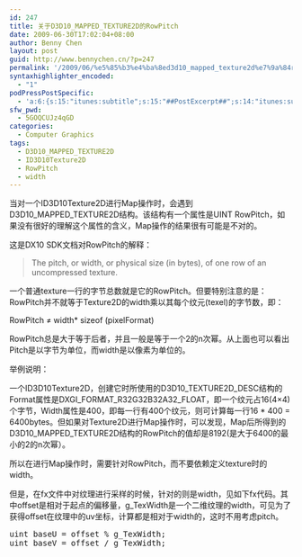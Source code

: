 ```yaml
---
id: 247
title: 关于D3D10_MAPPED_TEXTURE2D的RowPitch
date: 2009-06-30T17:02:04+08:00
author: Benny Chen
layout: post
guid: http://www.bennychen.cn/?p=247
permalink: '/2009/06/%e5%85%b3%e4%ba%8ed3d10_mapped_texture2d%e7%9a%84rowpitch/'
syntaxhighlighter_encoded:
  - "1"
podPressPostSpecific:
  - 'a:6:{s:15:"itunes:subtitle";s:15:"##PostExcerpt##";s:14:"itunes:summary";s:15:"##PostExcerpt##";s:15:"itunes:keywords";s:17:"##WordPressCats##";s:13:"itunes:author";s:10:"##Global##";s:15:"itunes:explicit";s:2:"No";s:12:"itunes:block";s:2:"No";}'
sfw_pwd:
  - 5GOQCUJz4qGD
categories:
  - Computer Graphics
tags:
  - D3D10_MAPPED_TEXTURE2D
  - ID3D10Texture2D
  - RowPitch
  - width
---
```

当对一个ID3D10Texture2D进行Map操作时，会遇到D3D10\_MAPPED\_TEXTURE2D结构。该结构有一个属性是UINT RowPitch，如果没有很好的理解这个属性的含义，Map操作的结果很有可能是不对的。

这是DX10 SDK文档对RowPitch的解释：

> The pitch, or width, or physical size (in bytes), of one row of an uncompressed texture.

一个普通texture一行的字节总数就是它的RowPitch。但要特别注意的是：RowPitch并不就等于Texture2D的width乘以其每个纹元(texel)的字节数，即：

RowPitch ≠ width* sizeof (pixelFormat)

RowPitch总是大于等于后者，并且一般是等于一个2的n次幂。从上面也可以看出Pitch是以字节为单位，而width是以像素为单位的。

举例说明：

一个ID3D10Texture2D，创建它时所使用的D3D10\_TEXTURE2D\_DESC结构的Format属性是DXGI\_FORMAT\_R32G32B32A32\_FLOAT，即一个纹元占16(4&#215;4)个字节，Width属性是400，即每一行有400个纹元，则可计算每一行16 * 400 = 6400bytes。但如果对Texture2D进行Map操作时，可以发现，Map后所得到的D3D10\_MAPPED_TEXTURE2D结构的RowPitch的值却是8192(是大于6400的最小的2的n次幂）。

所以在进行Map操作时，需要针对RowPitch，而不要依赖定义texture时的width。

但是，在fx文件中对纹理进行采样的时候，针对的则是width，见如下fx代码。其中offset是相对于起点的偏移量，g_TexWidth是一个二维纹理的width，可见为了获得offset在纹理中的uv坐标，计算都是相对于width的，这时不用考虑pitch。

<pre class="brush: cpp; gutter: false; title: ; notranslate" title="">uint baseU = offset % g_TexWidth;
uint baseV = offset / g_TexWidth;
</pre>